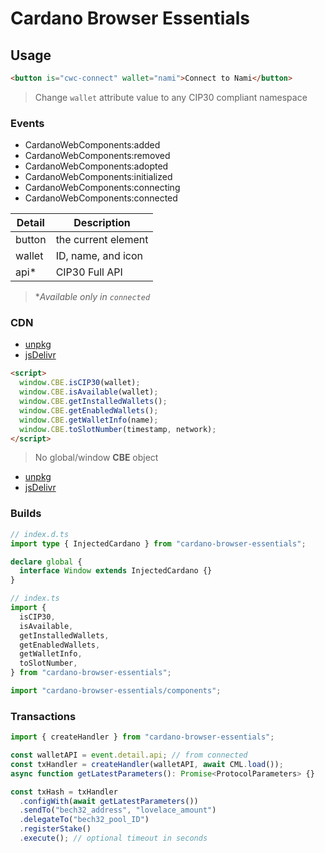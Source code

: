 # Cardano Browser Essentials

## Usage

```html
<button is="cwc-connect" wallet="nami">Connect to Nami</button>
```

> Change `wallet` attribute value to any CIP30 compliant namespace

### Events

- CardanoWebComponents:added
- CardanoWebComponents:removed
- CardanoWebComponents:adopted
- CardanoWebComponents:initialized
- CardanoWebComponents:connecting
- CardanoWebComponents:connected

| Detail | Description         |
| ------ | ------------------- |
| button | the current element |
| wallet | ID, name, and icon  |
| api\*  | CIP30 Full API      |

> \*_Available only in `connected`_

### CDN

- [unpkg](https://unpkg.com/cardano-browser-essentials/dist/cdn.js)
- [jsDelivr](https://cdn.jsdelivr.net/npm/cardano-browser-essentials/dist/cdn.js)

```html
<script>
  window.CBE.isCIP30(wallet);
  window.CBE.isAvailable(wallet);
  window.CBE.getInstalledWallets();
  window.CBE.getEnabledWallets();
  window.CBE.getWalletInfo(name);
  window.CBE.toSlotNumber(timestamp, network);
</script>
```

> No global/window **CBE** object

- [unpkg](https://unpkg.com/cardano-browser-essentials/dist/components.js)
- [jsDelivr](https://cdn.jsdelivr.net/npm/cardano-browser-essentials/dist/components.js)

### Builds

```ts
// index.d.ts
import type { InjectedCardano } from "cardano-browser-essentials";

declare global {
  interface Window extends InjectedCardano {}
}

// index.ts
import {
  isCIP30,
  isAvailable,
  getInstalledWallets,
  getEnabledWallets,
  getWalletInfo,
  toSlotNumber,
} from "cardano-browser-essentials";

import "cardano-browser-essentials/components";
```

### Transactions

```ts
import { createHandler } from "cardano-browser-essentials";

const walletAPI = event.detail.api; // from connected
const txHandler = createHandler(walletAPI, await CML.load());
async function getLatestParameters(): Promise<ProtocolParameters> {}

const txHash = txHandler
  .configWith(await getLatestParameters())
  .sendTo("bech32_address", "lovelace_amount")
  .delegateTo("bech32_pool_ID")
  .registerStake()
  .execute(); // optional timeout in seconds
```
